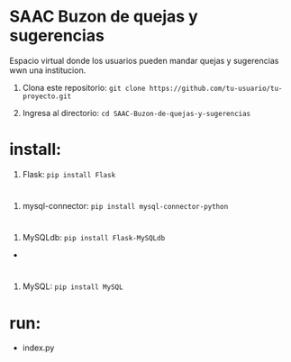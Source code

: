 # SAAC Buzon de quejas y sugerencias
 Espacio virtual donde los usuarios pueden mandar quejas y sugerencias wwn una institucion.

1. Clona este repositorio: `git clone https://github.com/tu-usuario/tu-proyecto.git`

2. Ingresa al directorio: `cd SAAC-Buzon-de-quejas-y-sugerencias `

# install:

1. Flask: `pip install Flask `

#
1. mysql-connector: `pip install mysql-connector-python`


#
1. MySQLdb: `pip install Flask-MySQLdb `
-

#
1. MySQL: `pip install MySQL `



# run: 

- index.py

#
